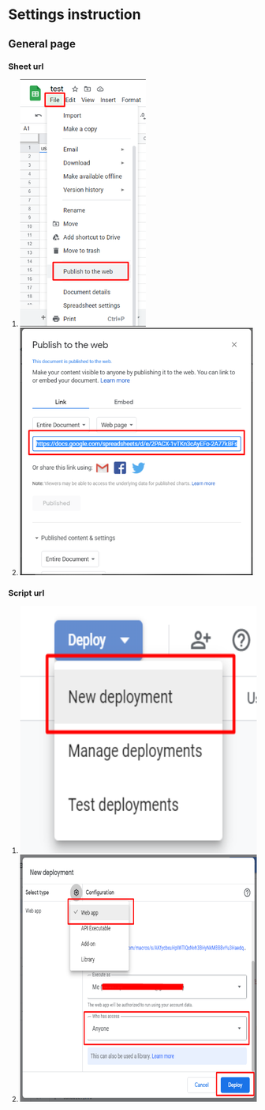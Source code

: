 # Settings instruction

## General page

### Sheet url

1. <img src="/screenshots/file_publish.png" height="500px">
2. <img src="/screenshots/sheetUrl.png" height="500px">

### Script url

1. <img src="/screenshots/new_deploy.png" height="500px">
2. <img src="/screenshots/deploy.png" height="500px">